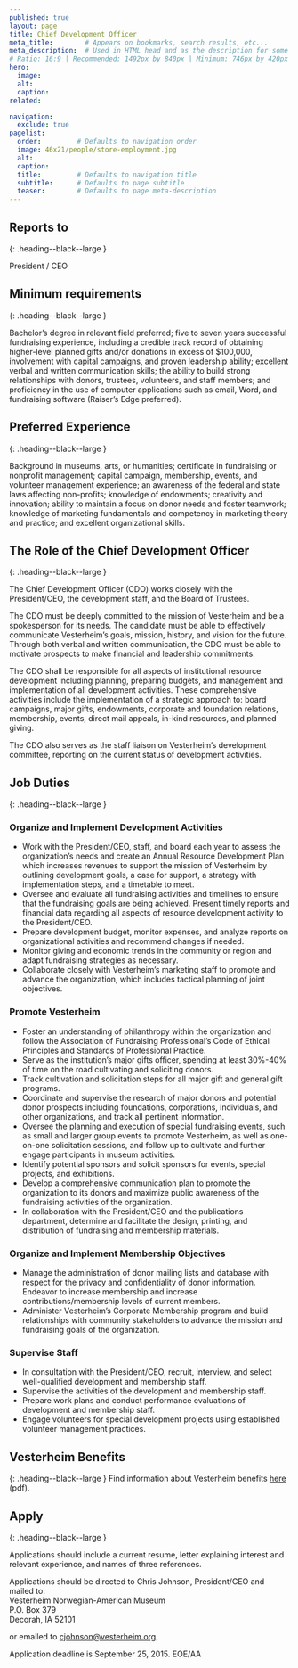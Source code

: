 ```yaml
---
published: true
layout: page
title: Chief Development Officer 
meta_title:        # Appears on bookmarks, search results, etc...
meta_description:  # Used in HTML head and as the description for some search engines
# Ratio: 16:9 | Recommended: 1492px by 840px | Minimum: 746px by 420px
hero:
  image:
  alt:
  caption:
related:

navigation:
  exclude: true
pagelist:
  order:         # Defaults to navigation order
  image: 46x21/people/store-employment.jpg
  alt: 
  caption:
  title:         # Defaults to navigation title
  subtitle:      # Defaults to page subtitle
  teaser:        # Defaults to page meta-description
---
```

Reports to 
-----------------
{: .heading--black--large }

President / CEO

Minimum requirements 
-----------------
{: .heading--black--large }

Bachelor’s degree in relevant field preferred; five to seven years successful fundraising experience, including a credible track record of obtaining higher-level planned gifts and/or donations in excess of $100,000, involvement with capital campaigns, and proven leadership ability; excellent verbal and written communication skills; the ability to build strong relationships with donors, trustees, volunteers, and staff members; and proficiency in the use of computer applications such as email, Word, and fundraising software (Raiser’s Edge preferred).  

Preferred Experience 
-----------------
{: .heading--black--large }

Background in museums, arts, or humanities; certificate in fundraising or nonprofit management; capital campaign, membership, events, and volunteer management experience; an awareness of the federal and state laws affecting non-profits; knowledge of endowments; creativity and innovation; ability to maintain a focus on donor needs and foster teamwork; knowledge of marketing fundamentals and competency in marketing theory and practice; and excellent organizational skills.

The Role of the Chief Development Officer
-----------------
{: .heading--black--large }

The Chief Development Officer (CDO) works closely with the President/CEO, the development staff, and the Board of Trustees. 

The CDO must be deeply committed to the mission of Vesterheim and be a spokesperson for its needs. The candidate must be able to effectively communicate Vesterheim’s goals, mission, history, and vision for the future. Through both verbal and written communication, the CDO must be able to motivate prospects to make financial and leadership commitments. 

The CDO shall be responsible for all aspects of institutional resource development including planning, preparing budgets, and management and implementation of all development activities. These comprehensive activities include the implementation of a strategic approach to: board campaigns, major gifts, endowments, corporate and foundation relations, membership, events, direct mail appeals, in-kind resources, and planned giving.  

The CDO also serves as the staff liaison on Vesterheim’s development committee, reporting on the current status of development activities.  

Job Duties
-----------------
{: .heading--black--large }

### Organize and Implement Development Activities

* Work with the President/CEO, staff, and board each year to assess the organization’s needs and create an Annual Resource Development Plan which increases revenues to support the mission of Vesterheim by outlining development goals, a case for support, a strategy with implementation steps, and a timetable to meet.
* Oversee and evaluate all fundraising activities and timelines to ensure that the fundraising goals are being achieved. Present timely reports and financial data regarding all aspects of resource development activity to the President/CEO.
* Prepare development budget, monitor expenses, and analyze reports on organizational activities and recommend changes if needed.
* Monitor giving and economic trends in the community or region and adapt fundraising strategies as necessary.
* Collaborate closely with Vesterheim’s marketing staff to promote and advance the organization, which includes tactical planning of joint objectives. 

### Promote Vesterheim

* Foster an understanding of philanthropy within the organization and follow the Association of Fundraising Professional’s Code of Ethical Principles and Standards of Professional Practice.
* Serve as the institution’s major gifts officer, spending at least 30%-40% of time on the road cultivating and soliciting donors.
* Track cultivation and solicitation steps for all major gift and general gift programs.
* Coordinate and supervise the research of major donors and potential donor prospects including foundations, corporations, individuals, and other organizations, and track all pertinent information.
* Oversee the planning and execution of special fundraising events, such as small and larger group events to promote Vesterheim, as well as one-on-one solicitation sessions, and follow up to cultivate and further engage participants in museum activities.
* Identify potential sponsors and solicit sponsors for events, special projects, and exhibitions.
* Develop a comprehensive communication plan to promote the organization to its donors and maximize public awareness of the fundraising activities of the organization.
* In collaboration with the President/CEO and the publications department, determine and facilitate the design, printing, and distribution of fundraising and membership materials.

### Organize and Implement Membership Objectives

* Manage the administration of donor mailing lists and database with respect for the privacy and confidentiality of donor information. Endeavor to increase membership and increase contributions/membership levels of current members.
* Administer Vesterheim’s Corporate Membership program and build relationships with community stakeholders to advance the mission and fundraising goals of the organization.

### Supervise Staff

* In consultation with the President/CEO, recruit, interview, and select well-qualified development and membership staff.
* Supervise the activities of the development and membership staff.  
* Prepare work plans and conduct performance evaluations of development and membership staff.  
* Engage volunteers for special development projects using established volunteer management practices.

Vesterheim Benefits
-----------------
{: .heading--black--large }
Find information about Vesterheim benefits [here](/about/employment/forms-pdf/vesterheim-benefits.pdf) (pdf).

Apply
-----------------
{: .heading--black--large }

Applications should include a current resume, letter explaining interest and relevant experience, and names of three references.

Applications should be directed to Chris Johnson, President/CEO and mailed to:  <br />
Vesterheim Norwegian-American Museum  <br />
P.O. Box 379  <br />
Decorah, IA  52101  <br />

or emailed to [cjohnson@vesterheim.org](mailto:cjohnson@vesterheim.org).  

Application deadline is September 25, 2015.  EOE/AA